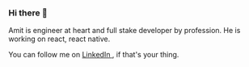 ### Hi there 👋

Amit is engineer at heart and full stake developer by profession. He is working on  react,  react native. 

You can follow me on   <a href="https://www.linkedin.com/in/amitntrivedi/">  LinkedIn </a>, if that's your thing.
<!--
**amitntrivedi/amitntrivedi** is a ✨ _special_ ✨ repository because its `README.md` (this file) appears on your GitHub profile.


Here are some ideas to get you started:

- 🔭 I’m currently working on ...
- 🌱 I’m currently learning ...
- 👯 I’m looking to collaborate on ...
- 🤔 I’m looking for help with ...
- 💬 Ask me about ...
- 📫 How to reach me: ...
- 😄 Pronouns: ...
- ⚡ Fun fact: ...
-->
